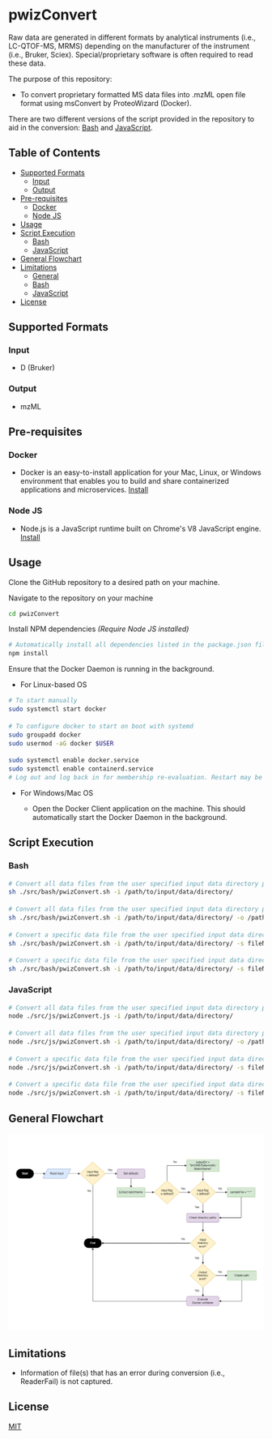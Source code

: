 # pwizConvert

<!-- [![NPM version][npm-image]][npm-url]
[![build status][ci-image]][ci-url]
[![Test coverage][codecov-image]][codecov-url]
[![npm download][download-image]][download-url] -->

Raw data are generated in different formats by analytical instruments (i.e., LC-QTOF-MS, MRMS) depending on the manufacturer of the instrument (i.e., Bruker, Sciex). Special/proprietary software is often required to read these data.

The purpose of this repository:

- To convert proprietary formatted MS data files into .mzML open file format using msConvert by ProteoWizard (Docker).

There are two different versions of the script provided in the repository to aid in the conversion: [Bash](./src/bash/pwizConvert.sh) and [JavaScript](./src/js/pwizConvert.mjs).

## Table of Contents

- [Supported Formats](#supported-formats)
  - [Input](#input)
  - [Output](#output)
- [Pre-requisites](#pre-requisites)
  - [Docker](#docker)
  - [Node JS](#node-js)
- [Usage](#usage)
- [Script Execution](#script-execution)
  - [Bash](#bash)
  - [JavaScript](#javascript)
- [General Flowchart](#general-flowchart)
- [Limitations](#limitations)
  - [General](#general)
  - [Bash](#bash-1)
  - [JavaScript](#javascript-1)
- [License](#license)

## Supported Formats

### Input

- D (Bruker)

### Output

- mzML

## Pre-requisites

### Docker

- Docker is an easy-to-install application for your Mac, Linux, or Windows environment that enables you to build and share containerized applications and microservices. [Install](https://docs.docker.com/engine/install/)

### Node JS

- Node.js is a JavaScript runtime built on Chrome's V8 JavaScript engine. [Install](https://nodejs.org/en/download)

## Usage

Clone the GitHub repository to a desired path on your machine.

Navigate to the repository on your machine

```bash
cd pwizConvert
```

Install NPM dependencies _(Require Node JS installed)_

```bash
# Automatically install all dependencies listed in the package.json file for JavaScript execution.
npm install
```

Ensure that the Docker Daemon is running in the background.

- For Linux-based OS

```bash
# To start manually
sudo systemctl start docker

# To configure docker to start on boot with systemd
sudo groupadd docker
sudo usermod -aG docker $USER

sudo systemctl enable docker.service
sudo systemctl enable containerd.service
# Log out and log back in for membership re-evaluation. Restart may be required.
```

- For Windows/Mac OS

  - Open the Docker Client application on the machine. This should automatically start the Docker Daemon in the background.

## Script Execution

### Bash

```bash
# Convert all data files from the user specified input data directory path to .mzML format and output the converted filed to the default output directory path on your machine.
sh ./src/bash/pwizConvert.sh -i /path/to/input/data/directory/

# Convert all data files from the user specified input data directory path to .mzML format and output the converted filed to the user specified output directory path.
sh ./src/bash/pwizConvert.sh -i /path/to/input/data/directory/ -o /path/to/output/data/directory/

# Convert a specific data file from the user specified input data directory path to .mzML format and output the converted filed to the default output directory path.
sh ./src/bash/pwizConvert.sh -i /path/to/input/data/directory/ -s fileName.ext

# Convert a specific data file from the user specified input data directory path to .mzML format and output the converted filed to the user specified output directory path.
sh ./src/bash/pwizConvert.sh -i /path/to/input/data/directory/ -s fileName.ext -o /path/to/output/data/directory/
```

### JavaScript

```bash
# Convert all data files from the user specified input data directory path to .mzML format and output the converted filed to the default output directory path on your machine.
node ./src/js/pwizConvert.js -i /path/to/input/data/directory/

# Convert all data files from the user specified input data directory path to .mzML format and output the converted filed to the user specified output directory path.
node ./src/js/pwizConvert.sh -i /path/to/input/data/directory/ -o /path/to/output/data/directory/

# Convert a specific data file from the user specified input data directory path to .mzML format and output the converted filed to the default output directory path.
node ./src/js/pwizConvert.sh -i /path/to/input/data/directory/ -s fileName.ext

# Convert a specific data file from the user specified input data directory path to .mzML format and output the converted filed to the user specified output directory path.
node ./src/js/pwizConvert.sh -i /path/to/input/data/directory/ -s fileName.ext -o /path/to/output/data/directory/
```

## General Flowchart

![pwizConvert-flowchart](./img/pwizConvert-flowchart.png)

## Limitations

- Information of file(s) that has an error during conversion (i.e., ReaderFail) is not captured.

## License

[MIT](./LICENSE)

[npm-image]: https://img.shields.io/npm/v/pwizConvert.svg
[npm-url]: https://www.npmjs.com/package/pwizConvert
[ci-image]: https://github.com/vimalnathnambiar/pwizConvert/workflows/Node.js%20CI/badge.svg?branch=main
[ci-url]: https://github.com/vimalnathnambiar/pwizConvert/actions?query=workflow%3A%22Node.js+CI%22
[codecov-image]: https://img.shields.io/codecov/c/github/vimalnathnambiar/pwizConvert.svg
[codecov-url]: https://codecov.io/gh/vimalnathnambiar/pwizConvert
[download-image]: https://img.shields.io/npm/dm/pwizConvert.svg
[download-url]: https://www.npmjs.com/package/pwizConvert

<!-- ## Installation

`$ npm i pwizConvert`

## Usage

```js
import library from 'pwizConvert';

const result = library(args);
// result is ...
```

## [API Documentation](https://vimalnathnambiar.github.io/pwizConvert/) -->
